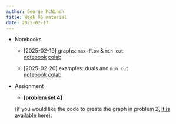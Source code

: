 ```yaml
---
author: George McNinch
title: Week 06 material
date: 2025-02-17
---
```


- Notebooks

  - [2025-02-19] graphs: `max-flow` & `min cut`  
	  [notebook](/course-content/week06-01--graph-models.ipynb)
	  [colab](https://colab.research.google.com/github/gmcninch-tufts/2025-Sp-Math087/blob/main/course-content/week06-01--graph-models.ipynb)


  - [2025-02-20] examples: duals and `min cut`  
	  [notebook](/course-content/week06-02--min-cut-notes.ipynb)
	  [colab](https://colab.research.google.com/github/gmcninch-tufts/2025-Sp-Math087/blob/main/course-content/week06-02--min-cut-notes.ipynb)
  

- Assignment

	- [**[problem set 4]**](/course-assignments/PS04--2024-02-23.pdf)
	
	(if you would like the code to create the graph in problem 2, [it is available here](/course-assets/PS4--graph.py)).
